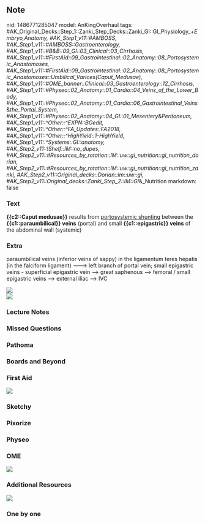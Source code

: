 ## Note
nid: 1486771285047
model: AnKingOverhaul
tags: #AK_Original_Decks::Step_1::Zanki_Step_Decks::Zanki_GI::GI_Physiology_+_Embryo,_Anatomy, #AK_Step1_v11::#AMBOSS, #AK_Step1_v11::#AMBOSS::Gastroenterology, #AK_Step1_v11::#B&B::09_GI::03_Clinical::03_Cirrhosis, #AK_Step1_v11::#FirstAid::09_Gastrointestinal::02_Anatomy::08_Portosystemic_Anastomoses, #AK_Step1_v11::#FirstAid::09_Gastrointestinal::02_Anatomy::08_Portosystemic_Anastomoses::Umbilical_Varices_(Caput_Medusae), #AK_Step1_v11::#OME_banner::Clinical::03_Gastroenterology::12_Cirrhosis, #AK_Step1_v11::#Physeo::02_Anatomy::01_Cardio::04_Veins_of_the_Lower_Body, #AK_Step1_v11::#Physeo::02_Anatomy::01_Cardio::06_Gastrointestinal_Veins_&_the_Portal_System, #AK_Step1_v11::#Physeo::02_Anatomy::04_GI::01_Mesentery_&_Peritoneum, #AK_Step1_v11::^Other::^EXPN::BGedit, #AK_Step1_v11::^Other::^FA_Updates::FA2018, #AK_Step1_v11::^Other::^HighYield::1-HighYield, #AK_Step1_v11::^Systems::GI::anatomy, #AK_Step2_v11::!Shelf::IM::no_dupes, #AK_Step2_v11::#Resources_by_rotation::IM::uw::gi_nutrition::gi_nutrition_dorian, #AK_Step2_v11::#Resources_by_rotation::IM::uw::gi_nutrition::gi_nutrition_zanki, #AK_Step2_v11::Original_decks::Dorian::im::uw::gi, #AK_Step2_v11::Original_decks::Zanki_Step_2::IM::GI_&_Nutrition
markdown: false

### Text
<div>
  <div>
    <b>{{c2::Caput medusae}}</b> results from <u>portosystemic
    shunting</u> between the <b>{{c1::paraumbilical}} veins</b>
    (portal) and small <b>{{c1::epigastric}} veins</b> of the
    abdominal wall (systemic)
  </div>
</div>

### Extra
paraumbilical veins (inferior veins of sappy) in the ligamentum
teres hepatis (in the falciform ligament) ---> left branch of
portal vein; small epigastric veins - superficial epigastric vein
--> great saphenous --> femoral / small epigastric veins
--> external iliac --> IVC
<div><img src="paste-462490668368316.jpg"></div>
<div><img src="paste-462598042550560.jpg"></div>

### Lecture Notes


### Missed Questions


### Pathoma


### Boards and Beyond


### First Aid
<img src="tmp1uFRCP.png">

### Sketchy


### Pixorize


### Physeo


### OME
<div class="ome-widget">
  <a href=
  "https://onlinemeded.org/spa/gastroenterology/cirrhosis/acquire?ref=anki">
  <img src="_OME_AnkiFlashcards_Lesson_5.png"></a>
</div>

### Additional Resources
<img src="cirrhosis.png" class="resizer">

### One by one

